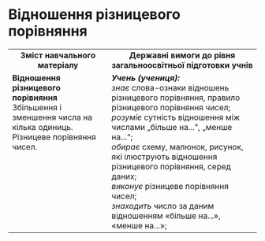 # Відношення різницевого порівняння
<table>
  <tr>
    <td width="40%" align="center"><b>Зміст навчального матеріалу<b></td>
    <td width="60%" align="center"><b>Державні вимоги до рівня загальноосвітньої підготовки учнів</b></td>
  </tr>
  <tr>
    <td width="40%" style="vertical-align:top !important;"><b>Відношення різницевого порівняння</b><br>
Збільшення і зменшення числа на кілька одиниць.<br>
Різницеве порівняння чисел. <br></td>
    <td width="60%" style="vertical-align:top !important;"><i><b>Учень (учениця):</b></i><br>
<i>знає</i> слова-ознаки відношень різницевого порівняння, правило різницевого порівняння чисел;<br>
<i>розуміє</i> сутність відношення між числами „більше на...”, „менше на...”;<br>
<i>обирає</i> схему, малюнок, рисунок, які ілюструють відношення різницевого порівняння, серед даних;<br>
<i>виконує</i> різницеве порівняння чисел;<br>
<i>знаходить</i> число за даним відношенням «більше на...», «менше на...»;<br></td>
  </tr>
</table>
